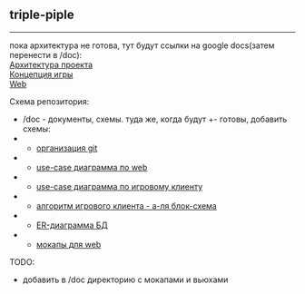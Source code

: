 ## triple-piple

-----

пока архитектура не готова, тут будут ссылки на google docs(затем перенести в /doc):  
[Архитектура проекта](https://docs.google.com/document/d/1BmBiYYQ7A7hb4wpnYCIV8DkuO-qJhmxT-uga_nsbxxU/edit?usp=sharing)  
[Концепция игры](https://docs.google.com/document/d/1bY4ISU6aSvWFZwNkUJfTXKfTd0VyfaOWNWDjXHxcXtE/edit?usp=sharing)  
[Web](https://docs.google.com/document/d/1IRkfM-Hdudv2nlpmyN8fjiv9mFqnSXUER0-b0Ke5DHU/edit?usp=sharing)  


Схема репозитория:
* /doc - документы, схемы. туда же, когда будут +- готовы, добавить схемы:
* * [организация git](https://docs.google.com/document/d/147eaYoVfHWcccSUTmRlcS68OE9xHEdd-khbRppV_-f0/edit?usp=sharing)
* * [use-case диаграмма по web](https://drive.google.com/file/d/163w0D7CImm41Q9-M6jlaJK4qQiozGRCn/view?usp=sharing)
* * [use-case диаграмма по игровому клиенту](https://drive.google.com/file/d/1XnpMaQHGf7k6R6CMumplK8o5knOF5OJk/view?usp=sharing)
* * [алгоритм игрового клиента - а-ля блок-схема](https://drive.google.com/file/d/1zdkAawdYq3nGmT852nRvtNFBKptZ-CBC/view?usp=sharing)
* * [ER-диаграмма БД](https://drive.google.com/file/d/128lTkM9xO14fj8A4ew2kjqYoi1nZiOgg/view?usp=sharing)
* * [мокапы для web](https://drive.google.com/file/d/1fYkW6pl5dDqeHopVgifijaFCSh796kjW/view?usp=sharing)

TODO:
* добавить в /doc директорию с мокапами и вьюхами
